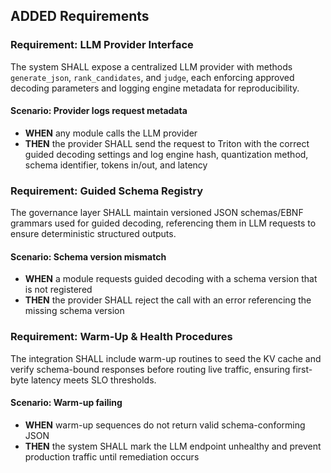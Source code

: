 ## ADDED Requirements
### Requirement: LLM Provider Interface
The system SHALL expose a centralized LLM provider with methods `generate_json`, `rank_candidates`, and `judge`, each enforcing approved decoding parameters and logging engine metadata for reproducibility.

#### Scenario: Provider logs request metadata
- **WHEN** any module calls the LLM provider
- **THEN** the provider SHALL send the request to Triton with the correct guided decoding settings and log engine hash, quantization method, schema identifier, tokens in/out, and latency

### Requirement: Guided Schema Registry
The governance layer SHALL maintain versioned JSON schemas/EBNF grammars used for guided decoding, referencing them in LLM requests to ensure deterministic structured outputs.

#### Scenario: Schema version mismatch
- **WHEN** a module requests guided decoding with a schema version that is not registered
- **THEN** the provider SHALL reject the call with an error referencing the missing schema version

### Requirement: Warm-Up & Health Procedures
The integration SHALL include warm-up routines to seed the KV cache and verify schema-bound responses before routing live traffic, ensuring first-byte latency meets SLO thresholds.

#### Scenario: Warm-up failing
- **WHEN** warm-up sequences do not return valid schema-conforming JSON
- **THEN** the system SHALL mark the LLM endpoint unhealthy and prevent production traffic until remediation occurs
